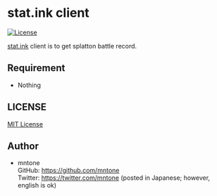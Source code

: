 # stat.ink client

[![License](https://img.shields.io/github/license/mntone/StatInkClient.svg?style=flat-square)](https://github.com/mntone/StatInkClient/blob/master/LICENSE.txt)

[stat.ink](https://stat.ink/) client is to get splatton battle record.


## Requirement

- Nothing


## LICENSE

[MIT License](https://github.com/mntone/StatInkClient/blob/master/LICENSE.txt)


## Author

- mntone<br>
	GitHub: https://github.com/mntone<br>
	Twitter: https://twitter.com/mntone (posted in Japanese; however, english is ok)